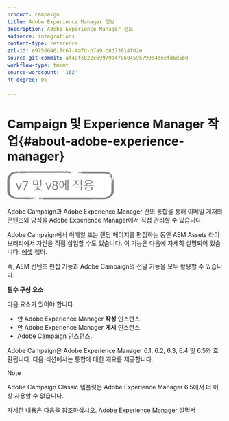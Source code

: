 ```yaml
---
product: campaign
title: Adobe Experience Manager 정보
description: Adobe Experience Manager 정보
audience: integrations
content-type: reference
exl-id: e9756046-fc67-4afd-b7a9-c8d73614f02e
source-git-commit: af40fe822c69979a478604595790d4deefd6d5b0
workflow-type: tm+mt
source-wordcount: '162'
ht-degree: 0%

---
```


# Campaign 및 Experience Manager 작업{#about-adobe-experience-manager}

![](../../assets/common.svg)

Adobe Campaign과 Adobe Experience Manager 간의 통합을 통해 이메일 게재의 콘텐츠와 양식을 Adobe Experience Manager에서 직접 관리할 수 있습니다.

Adobe Campaign에서 이메일 또는 랜딩 페이지를 편집하는 동안 AEM Assets 라이브러리에서 자산을 직접 삽입할 수도 있습니다. 이 기능은 다음에 자세히 설명되어 있습니다. [에셋](../../integrations/using/sharing-assets-with-adobe-experience-cloud.md) 챕터.

즉, AEM 컨텐츠 편집 기능과 Adobe Campaign의 전달 기능을 모두 활용할 수 있습니다.

**필수 구성 요소**

다음 요소가 있어야 합니다.

* 안 Adobe Experience Manager **작성** 인스턴스.
* 안 Adobe Experience Manager **게시** 인스턴스.
* Adobe Campaign 인스턴스.

Adobe Campaign은 Adobe Experience Manager 6.1, 6.2, 6.3, 6.4 및 6.5와 호환됩니다. 다음 섹션에서는 통합에 대한 개요를 제공합니다.

>[!NOTE]
>
>Adobe Campaign Classic 템플릿은 Adobe Experience Manager 6.5에서 더 이상 사용할 수 없습니다.

자세한 내용은 다음을 참조하십시오. [Adobe Experience Manager 설명서](https://experienceleague.adobe.com/docs/experience-manager-65/classic-ui/campaign/classic-personalization-ac-campaign.html)
